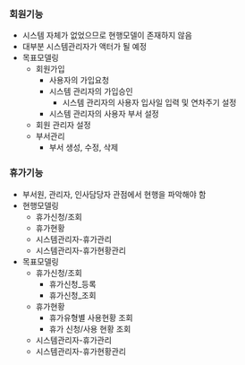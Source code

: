 
### 회원기능
- 시스템 자체가 없었으므로 현행모델이 존재하지 않음
- 대부분 시스템관리자가 액터가 될 예정
- 목표모델링
	- 회원가입 
		- 사용자의 가입요청
		- 시스템 관리자의 가입승인
			- 시스템 관리자의 사용자 입사일 입력 및 연차주기 설정
		- 시스템 관리자의 사용자 부서 설정
	- 회원 관리자 설정
	- 부서관리
		- 부서 생성, 수정, 삭제

### 휴가기능
- 부서원, 관리자, 인사담당자 관점에서 현행을 파악해야 함
- 현행모델링
	- 휴가신청/조회
	- 휴가현황
	- 시스템관리자-휴가관리
	- 시스템관리자-휴가현황관리
- 목표모델링
	- 휴가신청/조회
		- 휴가신청_등록
		- 휴가신청_조회
	- 휴가현황
		- 휴가유형별 사용현황 조회
		- 휴가 신청/사용 현황 조회
	- 시스템관리자-휴가관리
	- 시스템관리자-휴가현황관리